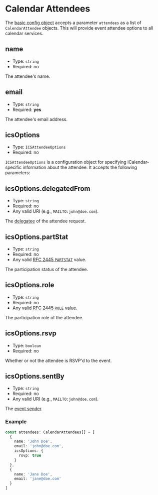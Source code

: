 # Calendar Attendees <Badge text="6.2.3" vertical="middle" />

The [basic config object](#basic.md) accepts a parameter `attendees` as a list of `CalendarAttendee` objects. This will provide event attendee options to all calendar services.

## name

* Type: `string`
* Required: no

The attendee's name.

## email

* Type: `string`
* Required: **yes**

The attendee's email address.

## icsOptions

* Type: `ICSAttendeeOptions`
* Required: no

`ICSAttendeeOptions` is a configuration object for specifying iCalendar-specific information about the attendee. It accepts the following parameters:

## icsOptions.delegatedFrom

* Type: `string`
* Required: no
* Any valid URI (e.g., `MAILTO:john@doe.com`).

The [delegatee](https://www.kanzaki.com/docs/ical/delegatedFrom.html) of the attendee request.

## icsOptions.partStat

* Type: `string`
* Required: no
* Any valid [RFC 2445 `PARTSTAT`](https://www.kanzaki.com/docs/ical/partstat.html) value.

The participation status of the attendee.

## icsOptions.role

* Type: `string`
* Required: no
* Any valid [RFC 2445 `ROLE`](https://www.kanzaki.com/docs/ical/role.html) value.

The participation role of the attendee.

## icsOptions.rsvp

* Type: `boolean`
* Required: no

Whether or not the attendee is RSVP'd to the event.

## icsOptions.sentBy

* Type: `string`
* Required: no
* Any valid URI (e.g., `MAILTO:john@doe.com`).

The [event sender](https://www.kanzaki.com/docs/ical/sentBy.html).

### Example

```ts
const attendees: CalendarAttendees[] = [
  {
    name: 'John Doe',
    email: 'john@doe.com',
    icsOptions: {
      rsvp: true
    }
  },
  {
    name: 'Jane Doe',
    email: 'jane@doe.com'
  }
]
```
